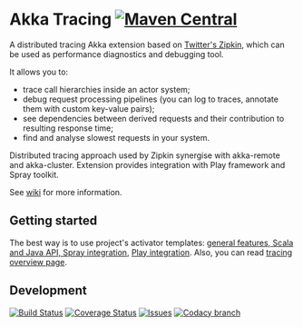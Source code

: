 Akka Tracing  [![Maven Central](https://img.shields.io/maven-central/v/com.github.levkhomich/akka-tracing-core_2.11.svg?style=flat-square)](http://search.maven.org/#search%7Cga%7C1%7Cg%3A%22com.github.levkhomich%22%20akka-tracing)
============

A distributed tracing Akka extension based on [Twitter's Zipkin](http://twitter.github.io/zipkin/), which can be used as performance diagnostics and debugging tool.

It allows you to:
- trace call hierarchies inside an actor system;
- debug request processing pipelines (you can log to traces, annotate them with custom key-value pairs);
- see dependencies between derived requests and their contribution to resulting response time;
- find and analyse slowest requests in your system.

Distributed tracing approach used by Zipkin synergise with akka-remote and akka-cluster.
Extension provides integration with Play framework and Spray toolkit.

See [wiki](https://github.com/levkhomich/akka-tracing/wiki) for more information.

Getting started
---------------

The best way is to use project's activator templates:
[general features, Scala and Java API, Spray integration](https://typesafe.com/activator/template/activator-akka-tracing),
[Play integration](https://typesafe.com/activator/template/activator-play-tracing).
Also, you can read [tracing overview page](https://github.com/levkhomich/akka-tracing/wiki/Tracing-overview).

Development
-----------

[![Build Status](https://img.shields.io/travis/levkhomich/akka-tracing/master.svg?style=flat-square)](https://travis-ci.org/levkhomich/akka-tracing) [![Coverage Status](https://img.shields.io/coveralls/levkhomich/akka-tracing.svg?style=flat-square)](https://coveralls.io/r/levkhomich/akka-tracing?branch=master) [![Issues](https://img.shields.io/github/issues/levkhomich/akka-tracing.svg?style=flat-square)](https://github.com/levkhomich/akka-tracing/issues) [![Codacy branch](https://img.shields.io/codacy/2053f5befd3845e69d9bebfa493e3e80/master.svg?style=flat-square)](https://www.codacy.com/app/levkhomich/akka-tracing/dashboard)

